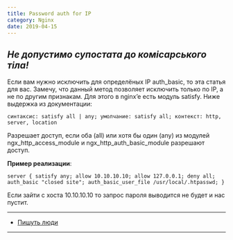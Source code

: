 ```yaml
---
title: Password auth for IP
category: Nginx
date: 2019-04-15
---
```


_Не допустимо супостата до комісарського тіла!_
-----


Если вам нужно исключить для определёных IP auth_basic, то эта статья для вас. Замечу, что данный метод позволяет исключить только по IP, а не по другим признакам. Для этого в nginx’e есть модуль satisfy. Ниже выдержка из документации:

`синтаксис: satisfy all | any;
умолчание: satisfy all;
контекст: http, server, location`

Разрешает доступ, если оба (all) или хотя бы один (any) из модулей ngx_http_access_module и ngx_http_auth_basic_module разрешают доступ.

**Пример реализации**:

`server
{
    satisfy any;
    allow 10.10.10.10;
    allow 127.0.0.1;
    deny all;
    auth_basic "closed site";
    auth_basic_user_file /usr/local/.htpasswd;
}`

Если зайти с хоста 10.10.10.10 то запрос пароля выводится не будет и нас пустит.

-----

* <a href="http://skeletor.org.ua/?p=3706" target="_blank">Пишуть люди</a>

-----